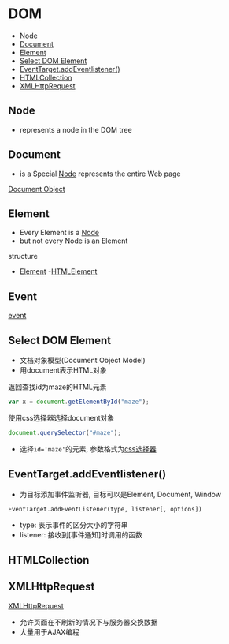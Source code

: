# DOM

- [Node](#node)
- [Document](#document)
- [Element](#element)
- [Select DOM Element](#select-dom-element)
- [EventTarget.addEventlistener()](#eventtargetaddeventlistener)
- [HTMLCollection](#htmlcollection)
- [XMLHttpRequest](#xmlhttprequest)
## Node

- represents a node in the DOM tree

## Document

- is a Special [Node](#node) represents the entire Web page

[Document Object](javascript-dom-document.md)

## Element

- Every Element is a [Node](#node)
- but not every Node is an Element

structure

- [Element](javascript-dom-element.md)
  -[HTMLElement](javascript-dom-htmlelement.md)

## Event

[event](javascript-dom-event.md)

## Select DOM Element

- 文档对象模型(Document Object Model)
- 用document表示HTML对象

返回查找id为maze的HTML元素

```javascript
var x = document.getElementById("maze");
```
使用css选择器选择document对象

```javascript
document.querySelector("#maze");
```

- 选择`id='maze'`的元素, 参数格式为[css选择器](css-selector.md)

## EventTarget.addEventlistener()

- 为目标添加事件监听器, 目标可以是Element, Document, Window

`EventTarget.addEventListener(type, listener[, options])`

- type: 表示事件的区分大小的字符串
- listener: 接收到[事件通知]时调用的函数

## HTMLCollection


## XMLHttpRequest

[XMLHttpRequest](javascript-xmlhttprequest.md)

- 允许页面在不刷新的情况下与服务器交换数据
- 大量用于AJAX编程
